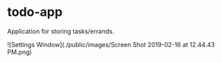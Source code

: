 # todo-app
Application for storing tasks/errands.

![Settings Window](./public/images/Screen Shot 2019-02-16 at 12.44.43 PM.png)
